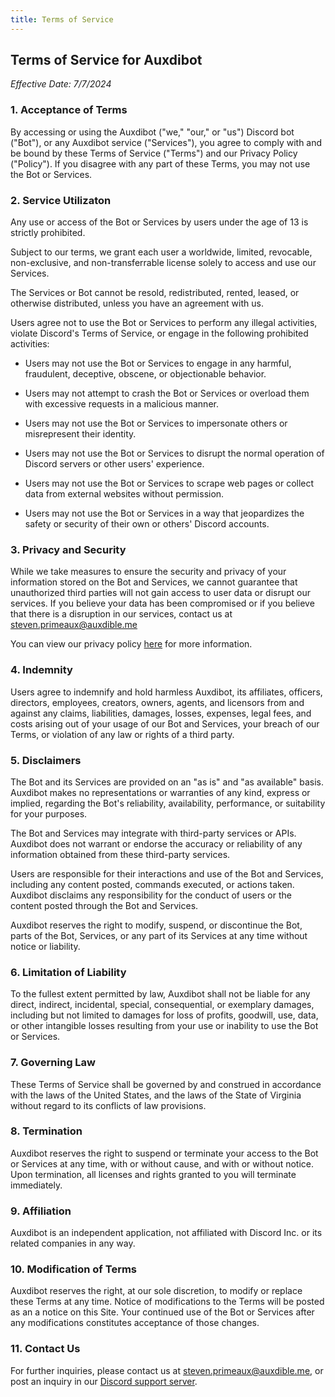 ```yaml
---
title: Terms of Service
---
```


## Terms of Service for Auxdibot

*Effective Date: 7/7/2024*

### 1. Acceptance of Terms

By accessing or using the Auxdibot ("we," "our," or "us") Discord bot ("Bot"), or any Auxdibot service ("Services"), you agree to comply with and be bound by these Terms of Service ("Terms") and our Privacy Policy ("Policy"). If you disagree with any part of these Terms, you may not use the Bot or Services.

### 2. Service Utilizaton

Any use or access of the Bot or Services by users under the age of 13 is strictly prohibited.

Subject to our terms, we grant each user a worldwide, limited, revocable, non-exclusive, and non-transferrable license solely to access and use our Services.

The Services or Bot cannot be resold, redistributed, rented, leased, or otherwise distributed, unless you have an agreement with us.

Users agree not to use the Bot or Services to perform any illegal activities, violate Discord's Terms of Service, or engage in the following prohibited activities:

* Users may not use the Bot or Services to engage in any harmful, fraudulent, deceptive, obscene, or objectionable behavior.

* Users may not attempt to crash the Bot or Services or overload them with excessive requests in a malicious manner.

* Users may not use the Bot or Services to impersonate others or misrepresent their identity.

* Users may not use the Bot or Services to disrupt the normal operation of Discord servers or other users' experience.

* Users may not use the Bot or Services to scrape web pages or collect data from external websites without permission.

* Users may not use the Bot or Services in a way that jeopardizes the safety or security of their own or others' Discord accounts.


### 3. Privacy and Security

While we take measures to ensure the security and privacy of your information stored on the Bot and Services, we cannot guarantee that unauthorized third parties will not gain access to user data or disrupt our services. If you believe your data has been compromised or if you believe that there is a disruption in our services, contact us at steven.primeaux@auxdible.me

You can view our privacy policy [here](/legal/privacy-policy) for more information.

### 4. Indemnity

Users agree to indemnify and hold harmless Auxdibot, its affiliates, officers, directors, employees, creators, owners, agents, and licensors from and against any claims, liabilities, damages, losses, expenses, legal fees, and costs arising out of your usage of our Bot and Services, your breach of our Terms, or violation of any law or rights of a third party.

### 5. Disclaimers

The Bot and its Services are provided on an "as is" and "as available" basis. Auxdibot makes no representations or warranties of any kind, express or implied, regarding the Bot's reliability, availability, performance, or suitability for your purposes.

The Bot and Services may integrate with third-party services or APIs. Auxdibot does not warrant or endorse the accuracy or reliability of any information obtained from these third-party services.

Users are responsible for their interactions and use of the Bot and Services, including any content posted, commands executed, or actions taken. Auxdibot disclaims any responsibility for the conduct of users or the content posted through the Bot and Services.

Auxdibot reserves the right to modify, suspend, or discontinue the Bot, parts of the Bot, Services, or any part of its Services at any time without notice or liability.


### 6. Limitation of Liability

To the fullest extent permitted by law, Auxdibot shall not be liable for any direct, indirect, incidental, special, consequential, or exemplary damages, including but not limited to damages for loss of profits, goodwill, use, data, or other intangible losses resulting from your use or inability to use the Bot or Services.

### 7. Governing Law

These Terms of Service shall be governed by and construed in accordance with the laws of the United States, and the laws of the State of Virginia without regard to its conflicts of law provisions.

### 8. Termination

Auxdibot reserves the right to suspend or terminate your access to the Bot or Services at any time, with or without cause, and with or without notice. Upon termination, all licenses and rights granted to you will terminate immediately.

### 9. Affiliation

Auxdibot is an independent application, not affiliated with Discord Inc. or its related companies in any way.

### 10. Modification of Terms

Auxdibot reserves the right, at our sole discretion, to modify or replace these Terms at any time. Notice of modifications to the Terms will be posted as an a notice on this Site. Your continued use of the Bot or Services after any modifications constitutes acceptance of those changes.

### 11. Contact Us
   
For further inquiries, please contact us at steven.primeaux@auxdible.me, or post an inquiry in our [Discord support server](https://discord.gg/tnsFW9CQEn).